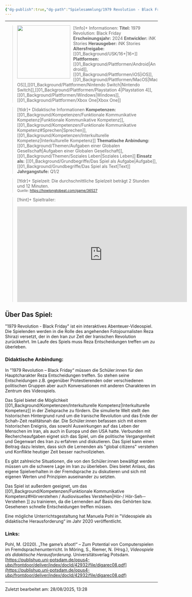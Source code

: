 ```yaml
---
{"dg-publish":true,"dg-path":"Spielesammlung/1979 Revolution - Black Friday.md","permalink":"/spielesammlung/1979-revolution-black-friday/","noteIcon":"2"}
---
```


---
>[!info]+ Informationen:
><img src="https://shared.akamai.steamstatic.com/store_item_assets/steam/apps/388320/capsule_616x353.jpg?t=1588171622" style="float:left;height:175px;padding-right:10px">**Titel:** 1979 Revolution: Black Friday
>**Erscheinungsjahr:** 2024
>**Entwickler:** iNK Stories
>**Herausgeber:** iNK Stories
>**Altersfreigabe:** [[01_Background/USK/16+\|16+]]
>**Plattformen:** [[01_Background/Plattformen/Android\|Android]],[[01_Background/Plattformen/iOS\|iOS]],[[01_Background/Plattformen/MacOS\|MacOS]],[[01_Background/Plattformen/Nintendo Switch\|Nintendo Switch]],[[01_Background/Plattformen/Playstation 4\|Playstation 4]],[[01_Background/Plattformen/Windows\|Windows]],[[01_Background/Plattformen/Xbox One\|Xbox One]]

>[!tldr]+ Didaktische Informationen
>**Kompetenzen:** [[01_Background/Kompetenzen/Funktionale Kommunikative Kompetenz\|Funktionale Kommunikative Kompetenz]],[[01_Background/Kompetenzen/Funktionale Kommunikative Kompetenz#Sprechen\|Sprechen]],[[01_Background/Kompetenzen/Interkulturelle Kompetenz\|Interkulturelle Kompetenz]]
>**Thematische Anbindung:** [[01_Background/Themen/Aufgaben einer Globalen Gesellschaft\|Aufgaben einer Globalen Gesellschaft]],[[01_Background/Themen/Soziales Leben\|Soziales Leben]]
>**Einsatz als:** [[01_Background/Grundbegriffe/Das Spiel als Aufgabe\|Aufgabe]],[[01_Background/Grundbegriffe/Das Spiel als Text\|Text]]
>**Jahrgangstufe:** Q1/2

>[!tldr]+ Spielzeit: 
>Die durchschnittliche Spielzeit beträgt 2 Stunden und 12 Minuten.  
><sub>Quelle: https://howlongtobeat.com/game/36527</sub>

>[!hint]+ Spieltrailer:
><iframe width="560" height="315" src="https://www.youtube.com/embed/_50OJ1uuGoc?si=j-mloRymoMaz00SO" title="YouTube video player" frameborder="0" allow="accelerometer; autoplay; clipboard-write; encrypted-media; gyroscope; picture-in-picture; web-share" referrerpolicy="strict-origin-when-cross-origin" allowfullscreen></iframe>


## Über Das Spiel:
"1979 Revolution - Black Friday" ist ein interaktives Abenteuer-Videospiel. Die Spielenden werden in die Rolle des angehenden Fotojournalisten Reza Shirazi versetzt, der in den Iran zur Zeit der Iranischen Revolution zurückkehrt. Im Laufe des Spiels muss Reza Entscheidungen treffen um zu überleben.
### Didaktische Anbindung:
In "1979 Revolution – Black Friday“ müssen die Schüler:innen für den Hauptcharakter Reza Entscheidungen treffen. So stehen seine Entscheidungen z.B. gegenüber Protestierenden oder verschiedenen politischen Gruppen aber auch Konversationen mit anderen Charakteren im Zentrum des Videospiels.

Das Spiel bietet die Möglichkeit [[01_Background/Kompetenzen/Interkulturelle Kompetenz\|Interkulturelle Kompetenz]] in der Zielsprache zu fördern. Die simulierte Welt stellt den historischen Hintergrund rund um die Iranische Revolution und das Ende der Schah-Zeit realitätsnah dar. Die Schüler:innen befassen sich mit einem historischen Ereignis, das sowohl Auswirkungen auf das Leben der Menschen im Iran, als auch in Europa und den USA hatte. Verbunden mit Rechercheaufgaben eignet sich das Spiel, um die politische Vergangenheit und Gegenwart des Iran zu erfahren und diskutieren. Das Spiel kann einen Beitrag dazu leisten, dass sich die Lernenden als "global citizens" verstehen und Konflikte heutiger Zeit besser nachvollziehen.

Es gibt zahlreiche ­Situationen, die von den Schüler:innen bewältigt werden müssen um die schwere Lage im Iran zu überleben. Dies bietet Anlass, das eigene Spielverhalten in der Fremdsprache zu diskutieren und sich mit eigenen Werten und Prinzipien auseinander zu setzten.

Das Spiel ist außerdem geeignet, um das  [[01_Background/Kompetenzen/Funktionale Kommunikative Kompetenz#Hörverstehen / Audiovisuelles Verstehen\|Hör­-/ Hör-Seh-­Verstehen ]] zu trainieren, da die Lernenden auf Basis des Gehörten bzw. Gesehenen schnelle Entscheidungen treffen müssen. 

Eine mögliche Unterrichtsgestaltung hat Manuela Pohl in "Videospiele als didaktische Herausforderung“ im Jahr 2020 veröffentlicht.

### Links:

Pohl, M. (2020). „The game’s afoot!“ – Zum Potential von Computerspielen im Fremdsprachenunterricht. In Möring, S., Riemer, N. (Hrsg.), *Videospiele als didaktische Herausforderung*. Universitätsverlag Potsdam. [https://publishup.uni-potsdam.de/opus4-ubp/frontdoor/deliver/index/docId/42932/file/digarec08.pdf](https://publishup.uni-potsdam.de/opus4-ubp/frontdoor/deliver/index/docId/42932/file/digarec08.pdf) 


---
Zuletzt bearbeitet am: 28/08/2025, 13:28